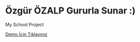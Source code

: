 # Özgür ÖZALP Gururla Sunar :)
My School Project

[Demo İçin Tıklayınız](https://www.ozgurozalp.com/project/)
